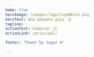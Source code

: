 ```yaml
---
home: true
heroImage: /images/logo/logoWhite.png
heroText: Una pequeña guía :D
tagline:
actionText: Comenzar 👊🏽
actionLink: /principal/

footer: "Power by Jugaz ❤️"

---
```


